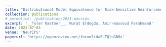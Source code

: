 ```yaml
---
title: "Distributional Model Equivalence for Risk-Sensitive Reinforcement Learning"
collection: publications
# permalink: /publication/2021-neurips
excerpt: '__Tyler Kastner__, Murat Erdogdu, Amir-massoud Farahmand'
date: 2023-07-04
venue: 'NeurIPS'
paperurl: 'https://openreview.net/forum?id=SLTQluG80x'
---
```

